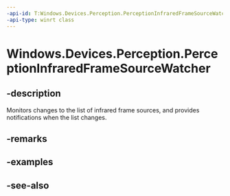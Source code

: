 ----api-id: T:Windows.Devices.Perception.PerceptionInfraredFrameSourceWatcher
-api-type: winrt class
---<!-- Class syntax.public class PerceptionInfraredFrameSourceWatcher : Windows.Devices.Perception.IPerceptionInfraredFrameSourceWatcher--># Windows.Devices.Perception.PerceptionInfraredFrameSourceWatcher## -descriptionMonitors changes to the list of infrared frame sources, and provides notifications when the list changes.## -remarks## -examples## -see-also